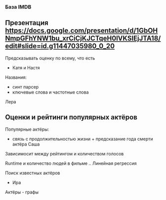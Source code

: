 ### База IMDB

Презентация https://docs.google.com/presentation/d/1GbOHNmpGFhYNW1bu_xrCiCjKJCTqeH0lVKSIEjJTA18/edit#slide=id.g11447035980_0_20
-

Предсказывать оценку по всему, что есть
- Катя и Настя

Названия:
- синт парсер
- ключевые слова и частотные слова

Лера

Оценки и рейтинги популярных актёров
-

Популярные актёры:
- связь с продолжительностью жизни + предсказание года смерти актёра 
Саша

Зависимосит между рейтингом и количеством голосов

Runtime и количество людей в фильме
..
Линейная регрессия

Поиск известных актёров
- Ира

Актёры - графы
